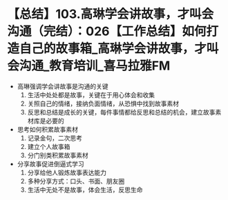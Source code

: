 # 【总结】103.高琳学会讲故事，才叫会沟通（完结）：026【工作总结】如何打造自己的故事箱_高琳学会讲故事，才叫会沟通_教育培训_喜马拉雅FM

-   高琳强调学会讲故事是沟通的关键
    1.  生活中处处都是故事，关键在于用心体会和收集
    2.  关照自己的情绪，接纳负面情绪，从恐惧中找到故事素材
    3.  反思和总结是成长的关键，每件事情都给反思和总结的机会，建立故事素材库是必要的
-   思考如何积累故事素材
    1.  记录金句，二次思考
    2.  建立个人故事箱
    3.  分门别类积累故事素材
-   分享故事促进倒逼式学习
    1.  分享给他人锻炼故事表达能力
    2.  多种分享方式：口头、书面、朋友圈
    3.  生活中无处不是故事，体会生活，反思生命